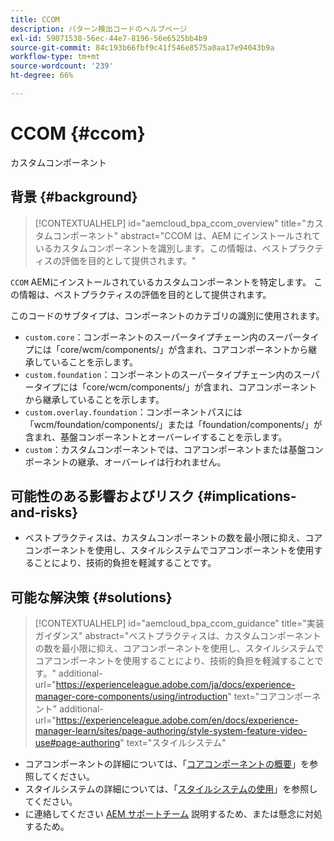 ```yaml
---
title: CCOM
description: パターン検出コードのヘルプページ
exl-id: 59071538-56ec-44e7-8196-56e6525bb4b9
source-git-commit: 84c193b66fbf9c41f546e8575a0aa17e94043b9a
workflow-type: tm+mt
source-wordcount: '239'
ht-degree: 66%

---
```


# CCOM {#ccom}

カスタムコンポーネント

## 背景 {#background}

>[!CONTEXTUALHELP]
>id="aemcloud_bpa_ccom_overview"
>title="カスタムコンポーネント"
>abstract="CCOM は、AEM にインストールされているカスタムコンポーネントを識別します。この情報は、ベストプラクティスの評価を目的として提供されます。"

`CCOM` AEMにインストールされているカスタムコンポーネントを特定します。 この情報は、ベストプラクティスの評価を目的として提供されます。

このコードのサブタイプは、コンポーネントのカテゴリの識別に使用されます。

* `custom.core`：コンポーネントのスーパータイプチェーン内のスーパータイプには「core/wcm/components/」が含まれ、コアコンポーネントから継承していることを示します。
* `custom.foundation`：コンポーネントのスーパータイプチェーン内のスーパータイプには「core/wcm/components/」が含まれ、コアコンポーネントから継承していることを示します。
* `custom.overlay.foundation`：コンポーネントパスには「wcm/foundation/components/」または「foundation/components/」が含まれ、基盤コンポーネントとオーバーレイすることを示します。
* `custom`：カスタムコンポーネントでは、コアコンポーネントまたは基盤コンポーネントの継承、オーバーレイは行われません。

## 可能性のある影響およびリスク {#implications-and-risks}

* ベストプラクティスは、カスタムコンポーネントの数を最小限に抑え、コアコンポーネントを使用し、スタイルシステムでコアコンポーネントを使用することにより、技術的負担を軽減することです。

## 可能な解決策 {#solutions}

>[!CONTEXTUALHELP]
>id="aemcloud_bpa_ccom_guidance"
>title="実装ガイダンス"
>abstract="ベストプラクティスは、カスタムコンポーネントの数を最小限に抑え、コアコンポーネントを使用し、スタイルシステムでコアコンポーネントを使用することにより、技術的負担を軽減することです。"
>additional-url="https://experienceleague.adobe.com/ja/docs/experience-manager-core-components/using/introduction" text="コアコンポーネント"
>additional-url="https://experienceleague.adobe.com/en/docs/experience-manager-learn/sites/page-authoring/style-system-feature-video-use#page-authoring" text="スタイルシステム"

* コアコンポーネントの詳細については、「[コアコンポーネントの概要](https://experienceleague.adobe.com/ja/docs/experience-manager-core-components/using/introduction)」を参照してください。
* スタイルシステムの詳細については、「[スタイルシステムの使用](https://experienceleague.adobe.com/en/docs/experience-manager-learn/sites/page-authoring/style-system-feature-video-use#page-authoring)」を参照してください。
* に連絡してください [AEM サポートチーム](https://helpx.adobe.com/jp/enterprise/using/support-for-experience-cloud.html) 説明するため、または懸念に対処するため。
